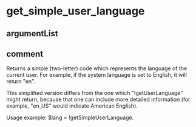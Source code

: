 # get_simple_user_language
## argumentList

## comment

Returns a simple (two-letter) code which represents the language of the current user.
For example, if the system language is set to English, it will return "en".

This simplified version differs from the one which "!getUserLanguage" might return, because that one can include more detailed information (for example, "en_US" would indicate American English).

Usage example:
$lang = !getSimpleUserLanguage.
